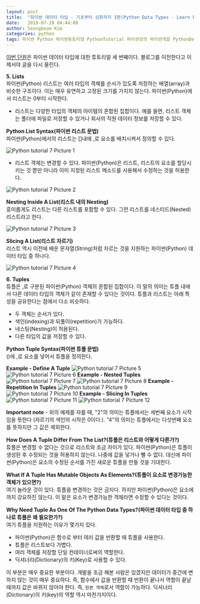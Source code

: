 ```yaml
---
layout: post
title:  "파이썬 데이터 타입 - 기초부터 심화까지 3편(Python Data Types - Learn From Basic To Advanced 3) Lists, Tuples"
date:   2018-07-28 04:44:00
author: Seungbeom Kim
categories: python
tags: 파이썬 Python 파이썬튜토리얼 PythonTutorial 파이썬강의 파이썬개발 PythonDevelopment 파이썬이란 파이썬데이터타입 PythonDataType List Tuple
---
```


[이번 단원](http://www.techbeamers.com/python-data-types-learn-basic-advanced/)은 파이썬 데이터 타입에 대한 튜토리얼 세 번째이다. 블로그를 이전한다고 이제서야 글을 다시 올린다.

**5. Lists**<br>
파이썬(Python) 리스트는 여러 타입의 객체를 순서가 있도록 저장하는 배열(array)과 비슷한 구조이다. 이는 매우 유연하고 고정된 크기를 가지지 않는다. 파이썬(Python)에서 리스트는 0부터 시작한다.
- 리스트는 다양한 타입의 객체의 아이템의 혼합된 집합이다. 예를 들면, 리스트 객체는 폴더에 파일로 저장할 수 있거나 회사의 직원 데이터 정보를 저장할 수 있다.

**Python List Syntax(파이썬 리스트 문법)**<br>
파이썬(Python)에서의 리스트는 []내에 ,로 요소를 배치시켜서 정의할 수 있다.

<img src="{{ site.baseurl }}/assets/python/python_tutorial_7_1.PNG" title="Python tutorial 7 Picture 1" class="post-image">

- 리스트 객체는 변경할 수 있다. 파이썬(Python)은 리스트, 리스트의 요소를 할당시키는 것 뿐만 아니라 이미 지정된 리스트 메소드를 사용해서 수정하는 것을 허용한다.

<img src="{{ site.baseurl }}/assets/python/python_tutorial_7_2.PNG" title="Python tutorial 7 Picture 2" class="post-image">

**Nesting Inside A List(리스트 내의 Nesting)**<br>
흥미롭게도 리스트는 다른 리스트를 포함할 수 있다. 그런 리스트를 네스티드(Nested) 리스트라고 한다.

<img src="{{ site.baseurl }}/assets/python/python_tutorial_7_3.PNG" title="Python tutorial 7 Picture 3" class="post-image">

**Slicing A List(리스트 자르기)**<br>
리스트 역시 이전에 배운 문자열(String)처럼 자르는 것을 지원하는 파이썬(Python) 데이터 타입 중 하나다.

<img src="{{ site.baseurl }}/assets/python/python_tutorial_7_4.PNG" title="Python tutorial 7 Picture 4" class="post-image">

**6. Tuples**<br>
튜플은 ,로 구분된 파이썬(Python) 객체의 혼합된 집합이다. 이 말의 의미는 튜플 내에서 다른 데이터 타입의 객체가 같이 존재할 수 있다는 것이다. 튜플과 리스트는 아래 특성을 공유한다는 점에서 다소 비슷하다.
- 두 객체는 순서가 있다.
- 색인(indexing)과 되풀이(repetition)가 가능하다.
- 네스팅(Nesting)이 허용된다.
- 다른 타입의 값을 저장할 수 있다.

**Python Tuple Syntax(파이썬 튜플 문법)**<br>
()에 ,로 요소를 넣어서 튜플을 정의한다.

**Example - Define A Tuple**
<img src="{{ site.baseurl }}/assets/python/python_tutorial_7_5.PNG" title="Python tutorial 7 Picture 5" class="post-image">
<img src="{{ site.baseurl }}/assets/python/python_tutorial_7_6.PNG" title="Python tutorial 7 Picture 6" class="post-image">
**Example - Nested Tuples**
<img src="{{ site.baseurl }}/assets/python/python_tutorial_7_7.PNG" title="Python tutorial 7 Picture 7" class="post-image">
<img src="{{ site.baseurl }}/assets/python/python_tutorial_7_8.PNG" title="Python tutorial 7 Picture 8" class="post-image">
**Example - Repetition In Tuples**
<img src="{{ site.baseurl }}/assets/python/python_tutorial_7_9.PNG" title="Python tutorial 7 Picture 9" class="post-image">
<img src="{{ site.baseurl }}/assets/python/python_tutorial_7_10.PNG" title="Python tutorial 7 Picture 10" class="post-image">
**Example - Slicing In Tuples**
<img src="{{ site.baseurl }}/assets/python/python_tutorial_7_11.PNG" title="Python tutorial 7 Picture 11" class="post-image">
<img src="{{ site.baseurl }}/assets/python/python_tutorial_7_12.PNG" title="Python tutorial 7 Picture 12" class="post-image">

**Important note** - 위의 예제를 자를 때, "2"의 의미는 튜플에서는 세번째 요소가 시작임을 뜻한다 (자르기의 색인의 시작은 0이다.). "4"의 의미는 튜플에서는 다섯번째 요소를 뜻하지만 그 값은 제외한다.

**How Does A Tuple Differ From The List?(튜플은 리스트와 어떻게 다른가?)**<br>
튜플은 변경할 수 없다는 것으로 리스트와 조금 차이가 있다. 파이썬(Python)은 튜플이 생성된 후 수정되는 것을 허용하지 않는다. 나중에 값을 넣거나 뺄 수 없다. 대신에 파이썬(Python)은 요소의 수정된 순서를 가진 새로운 튜플을 만들 것을 기대한다.

**What If A Tuple Has Mutable Objects As Elements?(튜플이 요소로 변경가능한 객체가 있으면?)**<br>
여기 놀라운 것이 있다. 튜플을 변경하는 것은 금지다. 하지만 파이썬(Python)은 요소에 까지 강요하진 않는다. 이 말은 요소가 변경가능한 객체라면 수정할 수 있다는 것이다.

**Why Need Tuple As One Of The Python Data Types?(파이썬 데이터 타입 중 하나로 튜플은 왜 필요한가?)**<br>
여기 튜플을 지원하는 이유가 몇가지 있다.
- 파이썬(Python)은 함수로 부터 여러 값을 반환할 때 튜플을 사용한다.
- 튜플은 리스트보다 가볍다.
- 여러 객체를 저장할 단일 컨테이너로써의 역할한다.
- 딕셔너리(Dictionary)의 키(Key)로 사용할 수 있다.

이 부분은 매우 중요한 부분이다. 개발을 조금 해본 사람은 있겠지만 데이터가 중간에 변하지 않는 것이 매우 중요하다. 즉, 함수에서 값을 반환할 때 반환이 끝나서 역할이 끝날 때까지 값은 바뀌지 않아야 한다. 즉, `원본 객체`로서 역할이 가능하다. 딕셔너리(Dictionary)의 키(key)의 역할 역시 마찬가지이다.

